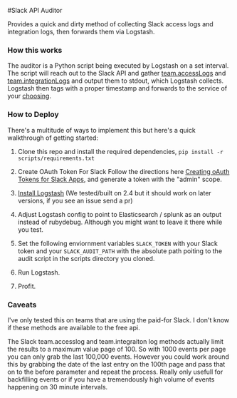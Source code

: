 #Slack API Auditor

Provides a quick and dirty method of collecting Slack access logs and integration logs, then forwards them via Logstash.


### How this works
The auditor is a Python script being executed by Logstash on a set interval. The script will reach out to the Slack API and gather [team.accessLogs](https://api.slack.com/methods/team.accessLogs) and [team.integrationLogs](https://api.slack.com/methods/team.integrationLogs) and output them to stdout, which Logstash collects. Logstash then tags with a proper timestamp and forwards to the service of your [choosing](https://www.elastic.co/guide/en/logstash/current/output-plugins.html). 

### How to Deploy
There's a multitude of ways to implement this but here's a quick walkthrough of getting started:

1. Clone this repo and install the required dependencies, `pip install -r scripts/requirements.txt`

2. Create OAuth Token For Slack
Follow the directions here [Creating oAuth Tokens for Slack Apps](https://api.slack.com/tutorials/slack-apps-and-postman), and generate a token with the "admin" scope.

3. [Install Logstash](https://www.elastic.co/guide/en/logstash/2.4/installing-logstash.html) (We tested/built on 2.4 but it should work on later versions, if you see an issue send a pr)

4. Adjust Logstash config to point to Elasticsearch / splunk as an output instead of rubydebug. Although you might want to leave it there while you test.

5. Set the following enviornment variables `SLACK_TOKEN` with your Slack token and your `SLACK_AUDIT_PATH` with the absolute path poiting to the audit script in the scripts directory you cloned.

6. Run Logstash. 

7. Profit.


### Caveats

I've only tested this on teams that are using the paid-for Slack. I don't know if these methods are available to the free api.

The Slack team.accesslog and team.integraiton log methods actually limit the results to a maximum value page of 100. So with 1000 events per page you can only grab the last 100,000 events. However you could work around this by grabbing the date of the last entry on the 100th page and pass that on to the before parameter and repeat the process. Really only usefull for backfilling events or if you have a tremendously high volume of events happening on 30 minute intervals. 
